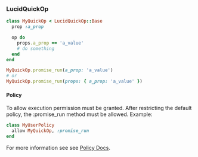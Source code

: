 ### LucidQuickOp

```ruby
class MyQuickOp < LucidQuickOp::Base
  prop :a_prop

  op do
    props.a_prop == 'a_value'
    # do something
  end
end

MyQuickOp.promise_run(a_prop: 'a_value')
# or
MyQuickOp.promise_run(props: { a_prop: 'a_value' })
```
#### Policy

To allow execution permission must be granted. After restricting the default policy, the :promise_run method must be allowed. Example:
```ruby
class MyUserPolicy
  allow MyQuickOp, :promise_run
end
```
For more information see see [Policy Docs](https://github.com/isomorfeus/isomorfeus-project/blob/master/ruby/isomorfeus-policy/README.md).
